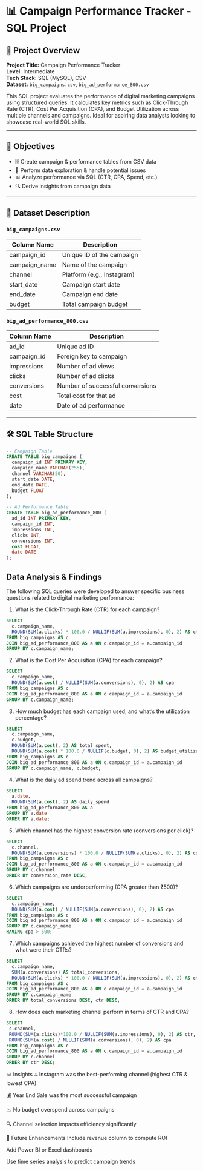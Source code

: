# 📊 Campaign Performance Tracker - SQL Project

## 🧠 Project Overview

**Project Title:** Campaign Performance Tracker  
**Level:** Intermediate  
**Tech Stack:** SQL (MySQL), CSV  
**Dataset:** `big_campaigns.csv`, `big_ad_performance_800.csv`

This SQL project evaluates the performance of digital marketing campaigns using structured queries. It calculates key metrics such as Click-Through Rate (CTR), Cost Per Acquisition (CPA), and Budget Utilization across multiple channels and campaigns. Ideal for aspiring data analysts looking to showcase real-world SQL skills.

---

## 🎯 Objectives

- 🗄 Create campaign & performance tables from CSV data
- 🧹 Perform data exploration & handle potential issues
- 📊 Analyze performance via SQL (CTR, CPA, Spend, etc.)
- 🔍 Derive insights from campaign data

---

## 📁 Dataset Description

### `big_campaigns.csv`
| Column Name    | Description                    |
|----------------|--------------------------------|
| campaign_id    | Unique ID of the campaign      |
| campaign_name  | Name of the campaign           |
| channel        | Platform (e.g., Instagram)     |
| start_date     | Campaign start date            |
| end_date       | Campaign end date              |
| budget         | Total campaign budget          |

### `big_ad_performance_800.csv`
| Column Name    | Description                          |
|----------------|--------------------------------------|
| ad_id          | Unique ad ID                         |
| campaign_id    | Foreign key to campaign              |
| impressions    | Number of ad views                   |
| clicks         | Number of ad clicks                  |
| conversions    | Number of successful conversions     |
| cost           | Total cost for that ad               |
| date           | Date of ad performance               |

---

## 🛠 SQL Table Structure

```sql
-- Campaign Table
CREATE TABLE big_campaigns (
  campaign_id INT PRIMARY KEY,
  campaign_name VARCHAR(255),
  channel VARCHAR(50),
  start_date DATE,
  end_date DATE,
  budget FLOAT
);

-- Ad Performance Table
CREATE TABLE big_ad_performance_800 (
  ad_id INT PRIMARY KEY,
  campaign_id INT,
  impressions INT,
  clicks INT,
  conversions INT,
  cost FLOAT,
  date DATE
);
```
## Data Analysis & Findings
The following SQL queries were developed to answer specific business questions related to digital marketing performance:

1. What is the Click-Through Rate (CTR) for each campaign?
```sql
SELECT 
  c.campaign_name,
  ROUND(SUM(a.clicks) * 100.0 / NULLIF(SUM(a.impressions), 0), 2) AS ctr_percent
FROM big_campaigns AS c
JOIN big_ad_performance_800 AS a ON c.campaign_id = a.campaign_id
GROUP BY c.campaign_name;
```

2. What is the Cost Per Acquisition (CPA) for each campaign?
```sql
SELECT 
  c.campaign_name,
  ROUND(SUM(a.cost) / NULLIF(SUM(a.conversions), 0), 2) AS cpa
FROM big_campaigns AS c
JOIN big_ad_performance_800 AS a ON c.campaign_id = a.campaign_id
GROUP BY c.campaign_name;
```
3. How much budget has each campaign used, and what’s the utilization percentage?
```sql
SELECT 
  c.campaign_name,
  c.budget,
  ROUND(SUM(a.cost), 2) AS total_spent,
  ROUND(SUM(a.cost) * 100.0 / NULLIF(c.budget, 0), 2) AS budget_utilization_percent
FROM big_campaigns AS c
JOIN big_ad_performance_800 AS a ON c.campaign_id = a.campaign_id
GROUP BY c.campaign_name, c.budget;
```
4. What is the daily ad spend trend across all campaigns?
```sql
SELECT 
  a.date,
  ROUND(SUM(a.cost), 2) AS daily_spend
FROM big_ad_performance_800 AS a
GROUP BY a.date
ORDER BY a.date;
```
5. Which channel has the highest conversion rate (conversions per click)?
```sql
SELECT 
  c.channel,
  ROUND(SUM(a.conversions) * 100.0 / NULLIF(SUM(a.clicks), 0), 2) AS conversion_rate
FROM big_campaigns AS c
JOIN big_ad_performance_800 AS a ON c.campaign_id = a.campaign_id
GROUP BY c.channel
ORDER BY conversion_rate DESC;
```
6. Which campaigns are underperforming (CPA greater than ₹500)?
```sql
SELECT 
  c.campaign_name,
  ROUND(SUM(a.cost) / NULLIF(SUM(a.conversions), 0), 2) AS cpa
FROM big_campaigns AS c
JOIN big_ad_performance_800 AS a ON c.campaign_id = a.campaign_id
GROUP BY c.campaign_name
HAVING cpa > 500;
```
7. Which campaigns achieved the highest number of conversions and what were their CTRs?
```sql
SELECT 
  c.campaign_name,
  SUM(a.conversions) AS total_conversions,
  ROUND(SUM(a.clicks) * 100.0 / NULLIF(SUM(a.impressions), 0), 2) AS ctr
FROM big_campaigns AS c
JOIN big_ad_performance_800 AS a ON c.campaign_id = a.campaign_id
GROUP BY c.campaign_name
ORDER BY total_conversions DESC, ctr DESC;
```
8. How does each marketing channel perform in terms of CTR and CPA?
 ```sql
SELECT 
  c.channel,
  ROUND(SUM(a.clicks)*100.0 / NULLIF(SUM(a.impressions), 0), 2) AS ctr,
  ROUND(SUM(a.cost) / NULLIF(SUM(a.conversions), 0), 2) AS cpa
FROM big_campaigns AS c
JOIN big_ad_performance_800 AS a ON c.campaign_id = a.campaign_id
GROUP BY c.channel
ORDER BY ctr DESC;
```


📊 Insights
🔝 Instagram was the best-performing channel (highest CTR & lowest CPA)

💰 Year End Sale was the most successful campaign

📉 No budget overspend across campaigns

🔍 Channel selection impacts efficiency significantly

🚀 Future Enhancements
Include revenue column to compute ROI

Add Power BI or Excel dashboards

Use time series analysis to predict campaign trends
